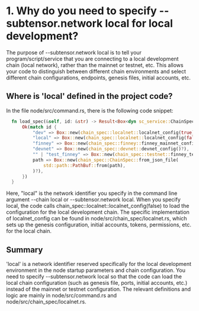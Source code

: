 # 1. Why do you need to specify --subtensor.network local for local development?
The purpose of --subtensor.network local is to tell your program/script/service that you are connecting to a local development chain (local network), rather than the mainnet or testnet, etc.
This allows your code to distinguish between different chain environments and select different chain configurations, endpoints, genesis files, initial accounts, etc.

## Where is 'local' defined in the project code?
In the file node/src/command.rs, there is the following code snippet:
```rust
  fn load_spec(&self, id: &str) -> Result<Box<dyn sc_service::ChainSpec>, String> {
      Ok(match id {
          "dev" => Box::new(chain_spec::localnet::localnet_config(true)?),
          "local" => Box::new(chain_spec::localnet::localnet_config(false)?),
          "finney" => Box::new(chain_spec::finney::finney_mainnet_config()?),
          "devnet" => Box::new(chain_spec::devnet::devnet_config()?),
          "" | "test_finney" => Box::new(chain_spec::testnet::finney_testnet_config()?),
          path => Box::new(chain_spec::ChainSpec::from_json_file(
              std::path::PathBuf::from(path),
          )?),
      })
  }
```
Here, "local" is the network identifier you specify in the command line argument --chain local or --subtensor.network local. When you specify local, the code calls chain_spec::localnet::localnet_config(false) to load the configuration for the local development chain.
The specific implementation of localnet_config can be found in node/src/chain_spec/localnet.rs, which sets up the genesis configuration, initial accounts, tokens, permissions, etc. for the local chain.

## Summary
'local' is a network identifier reserved specifically for the local development environment in the node startup parameters and chain configuration.
You need to specify --subtensor.network local so that the code can load the local chain configuration (such as genesis file, ports, initial accounts, etc.) instead of the mainnet or testnet configuration.
The relevant definitions and logic are mainly in node/src/command.rs and node/src/chain_spec/localnet.rs.